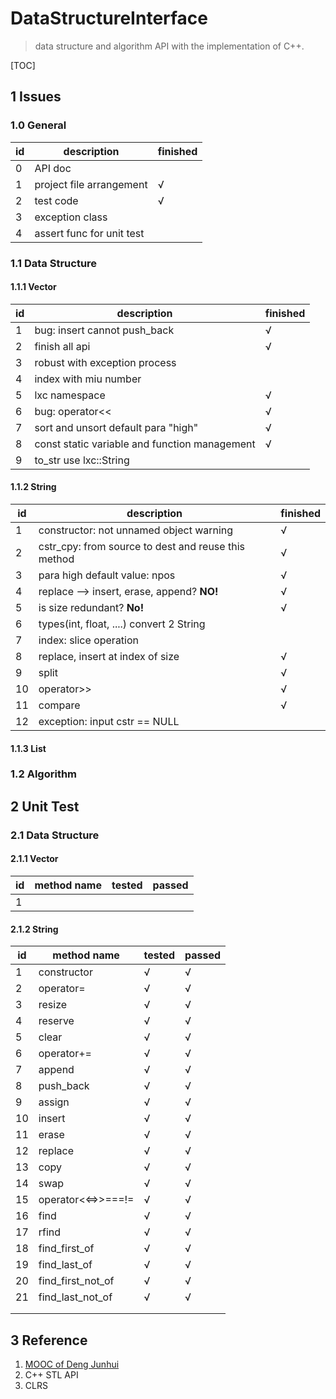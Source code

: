 # DataStructureInterface

> data structure and algorithm API with the implementation of C++.

[TOC]

## 1 Issues

### 1.0 General

| id   | description              | finished |
| ---- | ------------------------ | -------- |
| 0    | API doc                  |          |
| 1    | project file arrangement | √        |
| 2    | test code                | √        |
| 3    | exception class		  |          |
| 4    | assert func for unit test|          |



### 1.1 Data Structure

#### 1.1.1 Vector

|id|description|finished|
|-|-|-|
|1|bug: insert cannot push_back|√|
|2 |finish all api| √ |
|3 |robust with exception process| |
|4 |index with miu number| |
| 5 |lxc namespace| √ |
|6 |bug: operator<<| √ |
| 7 |sort and unsort default para "high"| √ |
| 8 |const static variable and function management| √ |
| 9 |to_str use lxc::String|  |



#### 1.1.2 String

|id|description|finished|
|-|-|-|
|1|constructor: not unnamed object warning|√|
|2|cstr_cpy: from source to dest and reuse this method|√|
|3|para high default value: npos|√|
|4|replace --> insert, erase, append? **NO!**|√|
|5|is size redundant? **No!**|√|
|6|types(int, float, ....) convert 2 String||
|7|index: slice operation||
|8|replace, insert at index of size|√|
|9|split|√|
|10|operator>>|√|
|11|compare|√|
|12|exception: input cstr == NULL||


#### 1.1.3 List





### 1.2 Algorithm



## 2 Unit Test

### 2.1 Data Structure

#### 2.1.1 Vector

|id|method name|tested|passed|
|-|-|-|-|
|1||||

#### 2.1.2 String

|id|method name|tested|passed|
|-|-|-|-|
|1|constructor|√|√|
|2|operator=|√|√|
|3|resize|√|√|
|4|reserve|√|√|
|5|clear|√|√|
|6|operator+=|√|√|
|7|append|√|√|
|8|push_back|√|√|
|9|assign|√|√|
|10|insert|√|√|
|11|erase|√|√|
|12|replace|√|√|
|13|copy|√|√|
|14|swap|√|√|
|15|operator<<=>>===!=|√|√|
|16|find|√|√|
|17|rfind|√|√|
|18|find_first_of|√|√|
|19|find_last_of|√|√|
|20|find_first_not_of|√|√|
|21|find_last_not_of|√|√|
|||||
|||||

## 3 Reference

1. [MOOC of Deng Junhui](https://dsa.cs.tsinghua.edu.cn/~deng/ds/dsacpp/index.htm)
2. C++ STL API
3. CLRS